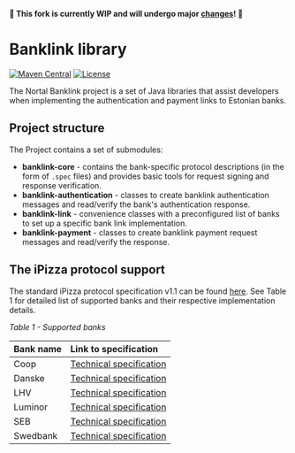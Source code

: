 **:rotating_light: This fork is currently WIP and will undergo major [changes](CHANGES.md)! :rotating_light:**

Banklink library
============================

[![Maven Central](https://maven-badges.herokuapp.com/maven-central/com.nortal.banklink/banklink-core/badge.svg)](https://maven-badges.herokuapp.com/maven-central/com.nortal.banklink/banklink-core)
[![License](https://img.shields.io/hexpm/l/plug.svg)](https://github.com/nortal/banklink/blob/master/LICENSE)

The Nortal Banklink project is a set of Java libraries that assist developers when implementing the authentication and payment links to Estonian banks.


Project structure
------------

The Project contains a set of submodules:
* **banklink-core** - contains the bank-specific protocol descriptions (in the form of `.spec` files) and provides basic tools for request signing and response verification.
* **banklink-authentication** - classes to create banklink authentication messages and read/verify the bank's authentication response.
* **banklink-link** - convenience classes with a preconfigured list of banks to set up a specific bank link implementation.
* **banklink-payment** - classes to create banklink payment request messages and read/verify the response.

The iPizza protocol support
------------

The standard iPizza protocol specification v1.1 can be found [here](https://media.voog.com/0000/0042/1620/files/Pangalingi_tehniline_spetsifikatsioon_1.1.pdf). See Table 1 for detailed list of supported banks and their respective implementation details.

*Table 1 - Supported banks*

| Bank name | Link to specification |
| :------ | :----- |
| Coop | [Technical specification](https://www.cooppank.ee/s3fs-public/Pangalink/Pangalink%20tehniline%20spetsifikatsioon%2C%20Coop%20Pank.pdf) |
| Danske | [Technical specification](https://www.danskebank.ee/et/14732.html) |
| LHV | [Technical specification](https://partners.lhv.ee/et/banklink/) |
| Luminor | [Technical specification](https://www.luminor.ee/sites/default/files/documents/files/common/pangalingi-tehniline-spetsifikatsioon-ee.pdf) |
| SEB | [Technical specification](https://www.seb.ee/ariklient/igapaevapangandus/maksete-kogumine/maksete-kogumine-internetis/pangalingi-tehniline-spetsifikatsioon) |
| Swedbank | [Technical specification](https://www.swedbank.ee/static/pdf/business/d2d/paymentcollection/Pangalingi_paringute_tehniline_spetsifikatsioon_09_10_2014.pdf) |

